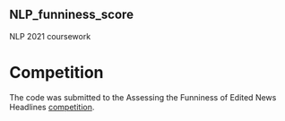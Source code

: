 ## NLP_funniness_score
NLP 2021 coursework

# Competition

The code was submitted to the Assessing the Funniness of Edited News Headlines [competition](https://competitions.codalab.org/competitions/20970).
